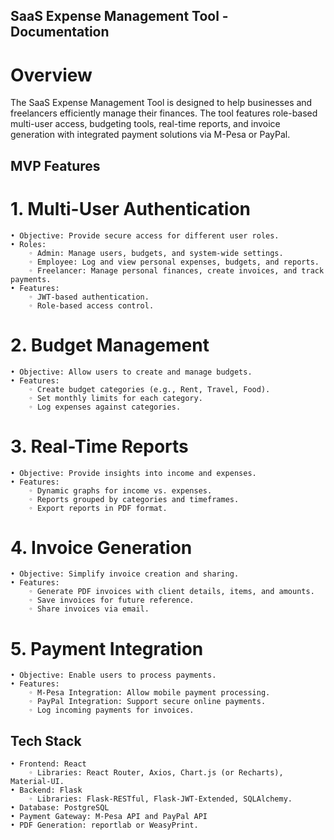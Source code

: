 ## SaaS Expense Management Tool - Documentation

# Overview
The SaaS Expense Management Tool is designed to help businesses and freelancers efficiently manage their finances. The tool features role-based multi-user access, budgeting tools, real-time reports, and invoice generation with integrated payment solutions via M-Pesa or PayPal.

## MVP Features

# 1. Multi-User Authentication
    • Objective: Provide secure access for different user roles. 
    • Roles: 
        ◦ Admin: Manage users, budgets, and system-wide settings. 
        ◦ Employee: Log and view personal expenses, budgets, and reports. 
        ◦ Freelancer: Manage personal finances, create invoices, and track payments. 
    • Features: 
        ◦ JWT-based authentication. 
        ◦ Role-based access control. 

# 2. Budget Management
    • Objective: Allow users to create and manage budgets. 
    • Features: 
        ◦ Create budget categories (e.g., Rent, Travel, Food). 
        ◦ Set monthly limits for each category. 
        ◦ Log expenses against categories. 

# 3. Real-Time Reports
    • Objective: Provide insights into income and expenses. 
    • Features: 
        ◦ Dynamic graphs for income vs. expenses. 
        ◦ Reports grouped by categories and timeframes. 
        ◦ Export reports in PDF format. 

# 4. Invoice Generation
    • Objective: Simplify invoice creation and sharing. 
    • Features: 
        ◦ Generate PDF invoices with client details, items, and amounts. 
        ◦ Save invoices for future reference. 
        ◦ Share invoices via email. 

# 5. Payment Integration
    • Objective: Enable users to process payments. 
    • Features: 
        ◦ M-Pesa Integration: Allow mobile payment processing. 
        ◦ PayPal Integration: Support secure online payments. 
        ◦ Log incoming payments for invoices. 

## Tech Stack
    • Frontend: React 
        ◦ Libraries: React Router, Axios, Chart.js (or Recharts), Material-UI. 
    • Backend: Flask 
        ◦ Libraries: Flask-RESTful, Flask-JWT-Extended, SQLAlchemy. 
    • Database: PostgreSQL 
    • Payment Gateway: M-Pesa API and PayPal API 
    • PDF Generation: reportlab or WeasyPrint. 